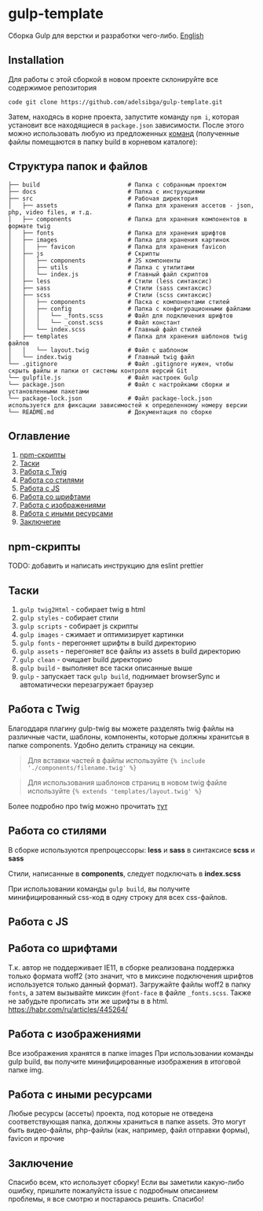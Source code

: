 # gulp-template

Сборка Gulp для верстки и разработки чего-либо. [English](../README.md)

## Installation

Для работы с этой сборкой в новом проекте склонируйте все содержимое репозитория

`code
git clone https://github.com/adelsibga/gulp-template.git
`

Затем, находясь в корне проекта, запустите команду `npm i`, которая установит все находящиеся в `package.json` зависимости. После этого
можно использовать любую из предложенных [команд](#таски) (полученные файлы помещаются в папку build в корневом каталоге):

## Структура папок и файлов

```
├── build                         # Папка с собранным проектом
├── docs                          # Папка с инструкциями
├── src                           # Рабочая директория
│   ├── assets                    # Папка для хранения ассетов - json, php, video files, и т.д.
│   ├── components                # Папка для хранения компонентов в формате twig
│   ├── fonts                     # Папка для хранения шрифтов
│   ├── images                    # Папка для хранения картинок
│   │   ├── favicon               # Папка для хранения favicon
│   ├── js                        # Скрипты
│   │   ├── components            # JS компоненты
│   │   ├── utils                 # Папка с утилитами
│   │   └── index.js              # Главный файл скриптов
│   ├── less                      # Стили (less синтаксис)
│   ├── sass                      # Стили (sass синтаксис)
│   ├── scss                      # Стили (scss синтаксис)
│   │   ├── components            # Паска с компонентами стилей
│   │   ├── config                # Папка с конфигурационными файлами
│   │   │   └── _fonts.scss       # Файл для подключения шрифтов
│   │   │   └── _const.scss       # Файл констант
│   │   └── index.scss            # Главный файл стилей
│   ├── templates                 # Папка для хранения шаблонов twig файлов
│   │   └── layout.twig           # Файл с шаблоном
│   └── index.twig                # Главный twig файл
└── .gitignore                    # Файл .gitignore нужен, чтобы скрыть файлы и папки от системы контроля версий Git
└── gulpfile.js                   # Файл настроек Gulp
└── package.json                  # Файл с настройками сборки и установленными пакетами
└── package-lock.json             # Файл package-lock.json используется для фиксации зависимостей к определенному номеру версии
└── README.md                     # Документация по сборке
```

## Оглавление

1. [npm-скрипты](#1)
2. [Таски](#таски)
3. [Работа с Twig](#работа-с-twig)
4. [Работа со стилями](#работа-со-стилями)
5. [Работа с JS](#работа-с-JS)
6. [Работа со шрифтами](#работа-со-шрифтами)
7. [Работа с изображениями](#работа-с-изображениями)
8. [Работа с иными ресурсами](#работа-с-иными-ресурсами)
9. [Заключегие](#заключение)

## npm-скрипты

TODO: добавить и написать инструкцию для eslint prettier

## Таски

1. `gulp twig2Html` - собирает twig в html
2. `gulp styles` - собирает стили
3. `gulp scripts` - собирает js скрипты
4. `gulp images` - сжимает и оптимизирует картинки
5. `gulp fonts` - перегоняет шрифты в build директорию
6. `gulp assets` - перегоняет все файлы из assets в build директорию
7. `gulp clean` - очищает build директорию
8. `gulp build` - выполняет все таски описанные выше
9. `gulp` - запускает таск `gulp build`, поднимает browserSync и автоматически перезагружает браузер

## Работа с Twig

Благоддаря плагину gulp-twig вы можете разделять twig файлы на различные части, шаблоны, компоненты, которые должны хранитсья в папке components.
Удобно делить страницу на секции.
> Для вставки частей в файлы используйте `{% include './components/filename.twig' %}`

> Для использования шаблонов страниц в новом twig файле используйте `{% extends 'templates/layout.twig' %}`

Более подробно про twig можно прочитать [тут](https://twig.symfony.com/doc/3.x/)

## Работа со стилями

В сборке используются препроцессоры: __less__ и __sass__ в синтаксисе __scss__ и __sass__

Стили, написанные в __components__, следует подключать в __index.scss__

При использовании команды `gulp build`, вы получите минифицированный css-код в одну строку для всех css-файлов.

## Работа с JS

## Работа со шрифтами

Т.к. автор не поддерживает IE11, в сборке реализована поддержка только формата woff2 (это значит, что в миксине подключения шрифтов используется
только данный формат).
Загружайте файлы woff2 в папку `fonts`, а затем вызывайте миксин `@font-face` в файле `_fonts.scss`.
Также не забудьте прописать эти же шрифты в <link preload> в html. https://habr.com/ru/articles/445264/

## Работа с изображениями

Все изображения хранятся в папке images
При использовании команды gulp build, вы получите минифицированные изображения в итоговой папке img.

## Работа с иными ресурсами

Любые ресурсы (ассеты) проекта, под которые не отведена соответствующая папка, должны храниться в папке assets. Это могут быть видео-файлы,
php-файлы (как, например, файл отправки формы), favicon и прочие

## Заключение

Спасибо всем, кто использует сборку! Если вы заметили какую-либо ошибку, пришлите пожалуйста issue с подробным описанием проблемы, я все смотрю и
постараюсь решить. Спасибо!